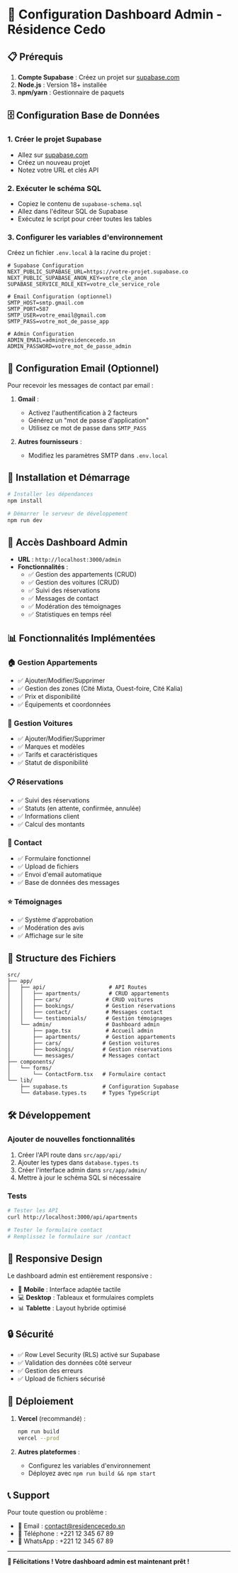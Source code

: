 # 🚀 Configuration Dashboard Admin - Résidence Cedo

## 📋 Prérequis

1. **Compte Supabase** : Créez un projet sur [supabase.com](https://supabase.com)
2. **Node.js** : Version 18+ installée
3. **npm/yarn** : Gestionnaire de paquets

## 🗄️ Configuration Base de Données

### 1. Créer le projet Supabase
- Allez sur [supabase.com](https://supabase.com)
- Créez un nouveau projet
- Notez votre URL et clés API

### 2. Exécuter le schéma SQL
- Copiez le contenu de `supabase-schema.sql`
- Allez dans l'éditeur SQL de Supabase
- Exécutez le script pour créer toutes les tables

### 3. Configurer les variables d'environnement
Créez un fichier `.env.local` à la racine du projet :

```env
# Supabase Configuration
NEXT_PUBLIC_SUPABASE_URL=https://votre-projet.supabase.co
NEXT_PUBLIC_SUPABASE_ANON_KEY=votre_cle_anon
SUPABASE_SERVICE_ROLE_KEY=votre_cle_service_role

# Email Configuration (optionnel)
SMTP_HOST=smtp.gmail.com
SMTP_PORT=587
SMTP_USER=votre_email@gmail.com
SMTP_PASS=votre_mot_de_passe_app

# Admin Configuration
ADMIN_EMAIL=admin@residencecedo.sn
ADMIN_PASSWORD=votre_mot_de_passe_admin
```

## 📧 Configuration Email (Optionnel)

Pour recevoir les messages de contact par email :

1. **Gmail** :
   - Activez l'authentification à 2 facteurs
   - Générez un "mot de passe d'application"
   - Utilisez ce mot de passe dans `SMTP_PASS`

2. **Autres fournisseurs** :
   - Modifiez les paramètres SMTP dans `.env.local`

## 🚀 Installation et Démarrage

```bash
# Installer les dépendances
npm install

# Démarrer le serveur de développement
npm run dev
```

## 🔐 Accès Dashboard Admin

- **URL** : `http://localhost:3000/admin`
- **Fonctionnalités** :
  - ✅ Gestion des appartements (CRUD)
  - ✅ Gestion des voitures (CRUD)
  - ✅ Suivi des réservations
  - ✅ Messages de contact
  - ✅ Modération des témoignages
  - ✅ Statistiques en temps réel

## 📊 Fonctionnalités Implémentées

### 🏠 Gestion Appartements
- ✅ Ajouter/Modifier/Supprimer
- ✅ Gestion des zones (Cité Mixta, Ouest-foire, Cité Kalia)
- ✅ Prix et disponibilité
- ✅ Équipements et coordonnées

### 🚗 Gestion Voitures
- ✅ Ajouter/Modifier/Supprimer
- ✅ Marques et modèles
- ✅ Tarifs et caractéristiques
- ✅ Statut de disponibilité

### 📋 Réservations
- ✅ Suivi des réservations
- ✅ Statuts (en attente, confirmée, annulée)
- ✅ Informations client
- ✅ Calcul des montants

### 📧 Contact
- ✅ Formulaire fonctionnel
- ✅ Upload de fichiers
- ✅ Envoi d'email automatique
- ✅ Base de données des messages

### ⭐ Témoignages
- ✅ Système d'approbation
- ✅ Modération des avis
- ✅ Affichage sur le site

## 🔧 Structure des Fichiers

```
src/
├── app/
│   ├── api/                    # API Routes
│   │   ├── apartments/         # CRUD appartements
│   │   ├── cars/              # CRUD voitures
│   │   ├── bookings/          # Gestion réservations
│   │   ├── contact/           # Messages contact
│   │   └── testimonials/      # Gestion témoignages
│   └── admin/                 # Dashboard admin
│       ├── page.tsx           # Accueil admin
│       ├── apartments/        # Gestion appartements
│       ├── cars/             # Gestion voitures
│       ├── bookings/         # Gestion réservations
│       └── messages/         # Messages contact
├── components/
│   └── forms/
│       └── ContactForm.tsx   # Formulaire contact
└── lib/
    ├── supabase.ts           # Configuration Supabase
    └── database.types.ts     # Types TypeScript
```

## 🛠️ Développement

### Ajouter de nouvelles fonctionnalités
1. Créer l'API route dans `src/app/api/`
2. Ajouter les types dans `database.types.ts`
3. Créer l'interface admin dans `src/app/admin/`
4. Mettre à jour le schéma SQL si nécessaire

### Tests
```bash
# Tester les API
curl http://localhost:3000/api/apartments

# Tester le formulaire contact
# Remplissez le formulaire sur /contact
```

## 📱 Responsive Design

Le dashboard admin est entièrement responsive :
- 📱 **Mobile** : Interface adaptée tactile
- 💻 **Desktop** : Tableaux et formulaires complets
- 📊 **Tablette** : Layout hybride optimisé

## 🔒 Sécurité

- ✅ Row Level Security (RLS) activé sur Supabase
- ✅ Validation des données côté serveur
- ✅ Gestion des erreurs
- ✅ Upload de fichiers sécurisé

## 🚀 Déploiement

1. **Vercel** (recommandé) :
   ```bash
   npm run build
   vercel --prod
   ```

2. **Autres plateformes** :
   - Configurez les variables d'environnement
   - Déployez avec `npm run build && npm start`

## 📞 Support

Pour toute question ou problème :
- 📧 Email : contact@residencecedo.sn
- 📱 Téléphone : +221 12 345 67 89
- 💬 WhatsApp : +221 12 345 67 89

---

**🎉 Félicitations ! Votre dashboard admin est maintenant prêt !**

